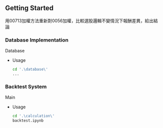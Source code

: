 
<!-- GETTING STARTED -->
## Getting Started

用00713加權方法重新對0056加權，比較選股邏輯不變情況下報酬差異，給出結論


### Database Implementation
Database
* Usage
  ```sh
  cd '.\database\'
  ...
  ```

### Backtest System
Main 
* Usage
  ```sh
  cd '.\calculation\'
  backtest.ipynb
  ```


